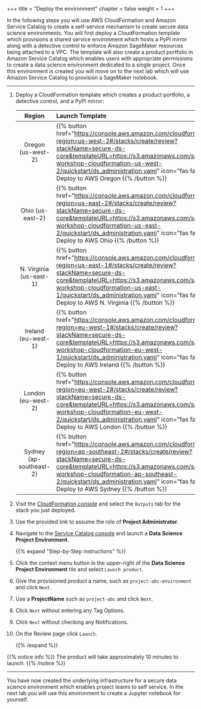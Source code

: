 +++
title = "Deploy the environment"
chapter = false
weight = 1
+++

In the following steps you will use AWS CloudFormation and Amazon Service Catalog to create a self-service mechanism to create secure data science environments.  You will first deploy a CloudFormation template which provisions a shared service environment which hosts a PyPI mirror along with a detective control to enforce Amazon SageMaker resources being attached to a VPC.  The template will also create a product portfolio in Amazon Service Catalog which enables users with appropriate permissions to create a data science environment dedicated to a single project.  Once this environment is created you will move on to the next lab which will use Amazon Service Catalog to provision a SageMaker notebook.

---

1. Deploy a CloudFormation template which creates a product portfolio, a detective control, and a PyPI mirror:

    | Region | Launch Template |
    |:---:|:---|
    | Oregon (us-west-2) | {{% button href="https://console.aws.amazon.com/cloudformation/home?region=us-west-2#/stacks/create/review?stackName=secure-ds-core&templateURL=https://s3.amazonaws.com/sagemaker-workshop-cloudformation-us-west-2/quickstart/ds_administration.yaml" icon="fas fa-play" %}} Deploy to AWS Oregon {{% /button %}} |
    | Ohio (us-east-2) | {{% button href="https://console.aws.amazon.com/cloudformation/home?region=us-east-2#/stacks/create/review?stackName=secure-ds-core&templateURL=https://s3.amazonaws.com/sagemaker-workshop-cloudformation-us-east-2/quickstart/ds_administration.yaml" icon="fas fa-play" %}} Deploy to AWS Ohio {{% /button %}} |
    | N. Virginia (us-east-1) | {{% button href="https://console.aws.amazon.com/cloudformation/home?region=us-east-1#/stacks/create/review?stackName=secure-ds-core&templateURL=https://s3.amazonaws.com/sagemaker-workshop-cloudformation-us-east-1/quickstart/ds_administration.yaml" icon="fas fa-play" %}} Deploy to AWS N. Virginia {{% /button %}} |
    | Ireland (eu-west-1) | {{% button href="https://console.aws.amazon.com/cloudformation/home?region=eu-west-1#/stacks/create/review?stackName=secure-ds-core&templateURL=https://s3.amazonaws.com/sagemaker-workshop-cloudformation-eu-west-1/quickstart/ds_administration.yaml" icon="fas fa-play" %}} Deploy to AWS Ireland {{% /button %}} |
    | London (eu-west-2) | {{% button href="https://console.aws.amazon.com/cloudformation/home?region=eu-west-2#/stacks/create/review?stackName=secure-ds-core&templateURL=https://s3.amazonaws.com/sagemaker-workshop-cloudformation-eu-west-2/quickstart/ds_administration.yaml" icon="fas fa-play" %}} Deploy to AWS London {{% /button %}} |
    | Sydney (ap-southeast-2) | {{% button href="https://console.aws.amazon.com/cloudformation/home?region=ap-southeast-2#/stacks/create/review?stackName=secure-ds-core&templateURL=https://s3.amazonaws.com/sagemaker-workshop-cloudformation-ap-southeast-2/quickstart/ds_administration.yaml" icon="fas fa-play" %}} Deploy to AWS Sydney {{% /button %}} |

1. Visit the [CloudFormation console](https://console.aws.amazon.com/cloudformation/home) and select the `Outputs` tab for the stack you just deployed.
1. Use the provided link to assume the role of **Project Administrator**.
1. Navigate to the [Service Catalog console](https://console.aws.amazon.com/servicecatalog/home?isSceuc=true#/products) and launch a **Data Science Project Environment**.

    {{% expand "Step-by-Step instructions" %}}

1. Click the context menu button in the upper-right of the **Data Science Project Environment** tile and select `Launch product`.
1. Give the provisioned product a name, such as `project-abc-environment` and click `Next`.
1. Use a **ProjectName** such as `project-abc` and click `Next`.
1. Click `Next` without entering any Tag Options.
1. Click `Next` without checking any Notifications.
1. On the Review page click `Launch`.

    {{% /expand %}}

{{% notice info %}}
The product will take approximately 10 minutes to launch.
{{% /notice %}}

---

You have now created the underlying infrastructure for a secure data science environment which enables project teams to self service.  In the next lab you will use this environment to create a Jupyter notebook for yourself.